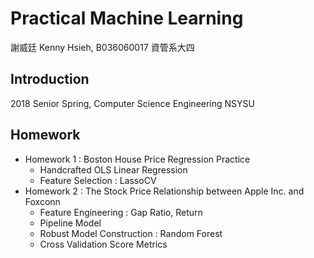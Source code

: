 Practical Machine Learning
===
謝威廷 Kenny Hsieh, B036060017 資管系大四

## Introduction
2018 Senior Spring, Computer Science Engineering NSYSU

## Homework
- Homework 1 : Boston House Price Regression Practice
    - Handcrafted OLS Linear Regression
    - Feature Selection : LassoCV
- Homework 2 : The Stock Price Relationship between Apple Inc. and Foxconn
    - Feature Engineering : Gap Ratio, Return
    - Pipeline Model
    - Robust Model Construction : Random Forest
    - Cross Validation Score Metrics
